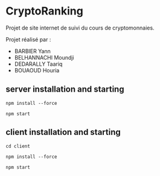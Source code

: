 # CryptoRanking
Projet de site internet de suivi du cours de cryptomonnaies.

Projet réalisé par :
- BARBIER Yann
- BELHANNACHI Moundji
- DEDARALLY Taariq
- BOUAOUD Houria

## server installation and starting

```npm install --force```

```npm start```

## client installation and starting

```cd client```

```npm install --force```

```npm start```
